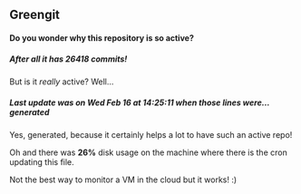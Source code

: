 ## Greengit

#### Do you wonder why this repository is so active?

##### After all it has 26418 commits!

But is it *really* active? Well...

##### Last update was on Wed Feb 16 at 14:25:11 when those lines were... generated

Yes, generated, because it certainly helps a lot to have such an active repo!

Oh and there was **26%** disk usage on the machine
where there is the cron updating this file.

Not the best way to monitor a VM in the cloud but it works! :)
